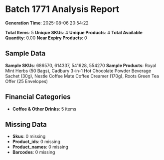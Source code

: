 # Batch 1771 Analysis Report

**Generation Time**: 2025-08-06 20:54:22

**Total Items**: 5
**Unique SKUs**: 4
**Unique Products**: 4
**Total Available Quantity**: 0.00
**Near Expiry Products**: 0

## Sample Data
**Sample SKUs**: 686570, 614337, 541628, 554270
**Sample Products**: Royal Mint Herbs (50 Bags), Cadbury 3-in-1 Hot Chocolate Powder Beverage Sachet (30g), Nestle Coffee Mate Coffee Creamer (170g), Roots Green Tea Offer (25 Envelopes)

## Financial Categories
- **Coffee & Other Drinks**: 5 items

## Missing Data
- **Skus**: 0 missing
- **Product_ids**: 0 missing
- **Product_names**: 0 missing
- **Barcodes**: 0 missing
